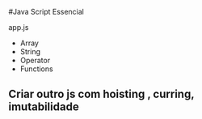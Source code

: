 ﻿#Java Script Essencial

app.js

- Array
- String
- Operator
- Functions



## Criar outro js com hoisting , curring, imutabilidade
